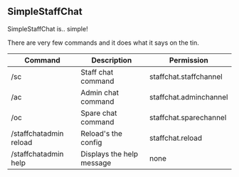 ## SimpleStaffChat
SimpleStaffChat is.. simple!

There are very few commands and it does what it says on the tin.

| Command| Description| Permission|
| ------ | ------ | ------ |
| /sc| Staff chat command | staffchat.staffchannel
| /ac| Admin chat command |staffchat.adminchannel
| /oc | Spare chat command | staffchat.sparechannel
|/staffchatadmin reload |Reload's the config | staffchat.reload 
|/staffchatadmin help| Displays the help message| none
